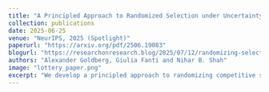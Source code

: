 ```yaml
---
title: "A Principled Approach to Randomized Selection under Uncertainty: Applications to Peer Review and Grant Funding"
collection: publications
date: 2025-06-25
venue: "NeurIPS, 2025 (Spotlight)"
paperurl: "https://arxiv.org/pdf/2506.19083"
blogurl: "https://researchonresearch.blog/2025/07/12/randomizing-selection-under-uncertainty-designing-principled-partial-lotteries-for-grant-funding-and-beyond/"
authors: "Alexander Goldberg, Giulia Fanti and Nihar B. Shah"
image: "lottery_paper.png"
excerpt: "We develop a principled approach to randomizing competitive selection decisions under uncertainty about the relative quality of candidates, with applications to scientific grant funding loteries."
---
```

